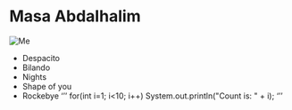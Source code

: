 # Masa Abdalhalim
![Me](https://scontent.fjrs2-1.fna.fbcdn.net/v/t31.0-8/20643475_1560549903996689_5915406455068886525_o.jpg?oh=f9ac8c414922bff1a5fec76ec24299c4&oe=5A2ED04B)
* Despacito
* Bilando
* Nights
* Shape of you
* Rockebye
‘’’
for(int i=1; i<10; i++)
System.out.println("Count is: " + i);
‘’’
